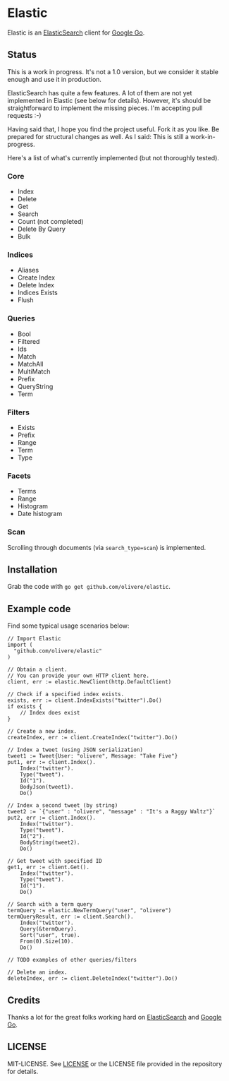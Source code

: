 # Elastic

Elastic is an 
[ElasticSearch](http://www.elasticsearch.org/) 
client for
[Google Go](http://www.golang.org/).

## Status

This is a work in progress. It's not a 1.0 version, but we consider
it stable enough and use it in production.

ElasticSearch has quite a few features. A lot of them are
not yet implemented in Elastic (see below for details). 
However, it's should be straightforward to implement 
the missing pieces. I'm accepting pull requests :-)

Having said that, I hope you find the project useful. Fork it
as you like. Be prepared for structural changes as well.
As I said: This is still a work-in-progress.

Here's a list of what's currently implemented (but
not thoroughly tested).

### Core

* Index
* Delete
* Get
* Search
* Count (not completed)
* Delete By Query
* Bulk

### Indices

* Aliases
* Create Index
* Delete Index
* Indices Exists
* Flush

### Queries

* Bool
* Filtered
* Ids
* Match
* MatchAll
* MultiMatch
* Prefix
* QueryString
* Term

### Filters

* Exists
* Prefix
* Range
* Term
* Type

### Facets

* Terms
* Range
* Histogram
* Date histogram

### Scan

Scrolling through documents (via `search_type=scan`) is implemented.

## Installation

Grab the code with `go get github.com/olivere/elastic`.

## Example code

Find some typical usage scenarios below:

    // Import Elastic
    import (
      "github.com/olivere/elastic"
    )

    // Obtain a client. 
    // You can provide your own HTTP client here.
    client, err := elastic.NewClient(http.DefaultClient)
    
    // Check if a specified index exists.
    exists, err := client.IndexExists("twitter").Do()
    if exists {
        // Index does exist
    }

    // Create a new index.
    createIndex, err := client.CreateIndex("twitter").Do()

    // Index a tweet (using JSON serialization)
    tweet1 := Tweet{User: "olivere", Message: "Take Five"}
    put1, err := client.Index().
        Index("twitter").
        Type("tweet").
        Id("1").
        BodyJson(tweet1).
        Do()
    
    // Index a second tweet (by string)
    tweet2 := `{"user" : "olivere", "message" : "It's a Raggy Waltz"}`
    put2, err := client.Index().
        Index("twitter").
        Type("tweet").
        Id("2").
        BodyString(tweet2).
        Do()

    // Get tweet with specified ID
    get1, err := client.Get().
        Index("twitter").
        Type("tweet").
        Id("1").
        Do()
    
    // Search with a term query
    termQuery := elastic.NewTermQuery("user", "olivere")
    termQueryResult, err := client.Search().
        Index("twitter").
        Query(&termQuery).
        Sort("user", true).
        From(0).Size(10).
        Do()

    // TODO examples of other queries/filters

    // Delete an index.
    deleteIndex, err := client.DeleteIndex("twitter").Do()


## Credits

Thanks a lot for the great folks working hard on
[ElasticSearch](http://www.elasticsearch.org/) 
and
[Google Go](http://www.golang.org/).

## LICENSE

MIT-LICENSE. See [LICENSE](http://olivere.mit-license.org/)
or the LICENSE file provided in the repository for details.

